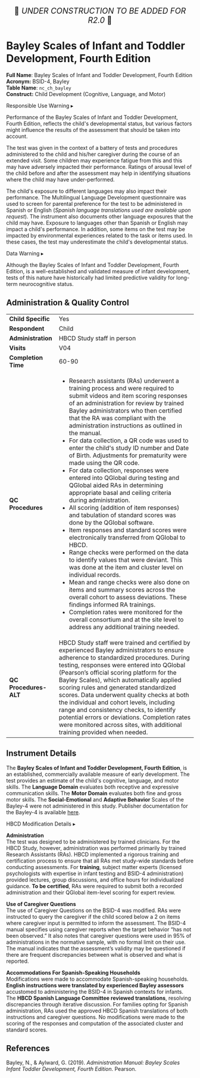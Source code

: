 <p style="text-align: center; font-size: 1.5em;">🚧 <i>UNDER CONSTRUCTION TO BE ADDED FOR R2.0</i> 🚧 </p>

# Bayley Scales of Infant and Toddler Development, Fourth Edition

**Full Name**: Bayley Scales of Infant and Toddler Development, Fourth Edition       
**Acronym:** BSID-4, Bayley           
**Table Name**: `nc_ch_bayley`    
**Construct:** Child Development (Cognitive, Language, and Motor)

<div id="alert" class="alert-banner" onclick="toggleCollapse(this)">
  <span class="emoji"><i class="fas fa-exclamation-circle"></i></span>
  <span class="text-with-link">
  <span class="text">Responsible Use Warning</span>
  <a class="anchor-link" href="#alert" title="Copy link">
  <i class="fa-solid fa-link"></i>
  </a>
  </span>
  <span class="arrow">▸</span>
</div>
<div class="alert-collapsible-content">
<p>Performance of the Bayley Scales of Infant and Toddler Development, Fourth Edition, reflects the child's developmental status, but various factors might influence the results of the assessment that should be taken into account.</p>
<p>The test was given in the context of a battery of tests and procedures administered to the child and his/her caregiver during the course of an extended visit. Some children may experience fatigue from this and this may have adversely impacted their performance. Ratings of arousal level of the child before and after the assessment may help in identifying situations where the child may have under-performed.</p>
<p>The child's exposure to different languages may also impact their performance. The Multilingual Language Development questionnaire was used to screen for parental preference for the test to be administered in Spanish or English (<i>Spanish language translations used are available upon request</i>). The instrument also documents other language exposures that the child may have. Exposure to languages other than Spanish or English may impact a child's performance. In addition, some items on the test may be impacted by environmental experiences related to the task or items used. In these cases, the test may underestimate the child's developmental status.</p>
</div>

<div id="warning" class="warning-banner" onclick="toggleCollapse(this)">
  <span class="emoji"><i class="fas fa-exclamation-triangle"></i></span>
  <span class="text-with-link">
  <span class="text">Data Warning</span>
  <a class="anchor-link" href="#warning" title="Copy link">
  <i class="fa-solid fa-link"></i>
  </a>
  </span>
  <span class="arrow">▸</span>
</div>
<div class="warning-collapsible-content">
<p>Although the Bayley Scales of Infant and Toddler Development, Fourth Edition, is a well-established and validated measure of infant development, tests of this nature have historically had limited predictive validity for long-term neurocognitive status.</p> 
</div>

## Administration & Quality Control

<table class="table-no-vertical-lines" style="width: 100%; border-collapse: collapse; table-layout: fixed;">
<tbody>
<tr><td><b>Child Specific</b></td>
<td>Yes </td></tr>
<tr><td><b>Respondent</b></td>
<td>Child</td></tr>
<tr><td><b>Administration</b></td>
<td style="word-wrap: break-word; white-space: normal;">HBCD Study staff in person</td></tr>
<tr><td><b>Visits</b></td>
<td>V04</td></tr>
<tr><td><b>Completion Time</b></td>
<td>60-90</td></tr>
<tr><td style="word-wrap: break-word; white-space: normal;"><b>QC Procedures</b></td>
<td style="word-wrap: break-word; white-space: normal;">
<ul>
    <li>Research assistants (RAs) underwent a training process and were required to submit videos and item scoring responses of an administration for review by trained Bayley administrators who then certified that the RA was compliant with the administration instructions as outlined in the manual.</li>
    <li>For data collection, a QR code was used to enter the child&#39;s study ID number and Date of Birth. Adjustments for prematurity were made using the QR code.</li>
    <li>For data collection, responses were entered into QGlobal during testing and QGlobal aided RAs in determining appropriate basal and ceiling criteria during administration.</li>
    <li>All scoring (addition of item responses) and tabulation of standard scores was done by the QGlobal software.</li>
    <li>Item responses and standard scores were electronically transferred from QGlobal to HBCD.</li>
    <li>Range checks were performed on the data to identify values that were deviant. This was done at the item and cluster level on individual records.</li>
    <li>Mean and range checks were also done on items and summary scores across the overall cohort to assess deviations. These findings informed RA trainings.</li>
    <li>Completion rates were monitored for the overall consortium and at the site level to address any additional training needed.</li>
</ul>
</td></tr>    
<tr>
  <td style="word-wrap: break-word; white-space: normal;"><b>QC Procedures-ALT</b></td>
  <td style="word-wrap: break-word; white-space: normal;">HBCD Study staff were trained and certified by experienced Bayley administrators to ensure adherence to standardized procedures. During testing, responses were entered into QGlobal (Pearson’s official scoring platform for the Bayley Scales), which automatically applied scoring rules and generated standardized scores. Data underwent quality checks at both the individual and cohort levels, including range and consistency checks, to identify potential errors or deviations. Completion rates were monitored across sites, with additional training provided when needed.</td>
</tr>  
</tbody>
</table>

## Instrument Details

The **Bayley Scales of Infant and Toddler Development, Fourth Edition**, is an established, commercially available measure of early development. The test provides an estimate of the child's cognitive, language, and motor skills. The **Language Domain** evaluates both receptive and expressive communication skills. The **Motor Domain** evaluates both fine and gross motor skills. The **Social-Emotional** and **Adaptive Behavior** Scales of the Bayley-4 were not administered in this study. Publisher documentation for the Bayley-4 is available [here](https://www.pearsonassessments.com/en-us/Store/Professional-Assessments/Cognition-%26-Neuro/Bayley-Scales-of-Infant-and-Toddler-Development-%7C-Fourth-Edition/p/100001996).

<div id="hbcd-mod" class="table-banner" onclick="toggleCollapse(this)">
  <span class="emoji"><i class="fa fa-gear"></i></span>
  <span class="text-with-link">
  <span class="text">HBCD Modification Details</span>
  <a class="anchor-link" href="#hbcd-mod" title="Copy link">
  <i class="fa-solid fa-link"></i>
  </a>
  </span>
  <span class="arrow">▸</span>
</div>
<div class="collapsible-content">
<p><b>Administration</b><br>
The test was designed to be administered by trained clinicians. For the HBCD Study, however, administration was performed primarily by trained Research Assistants (RAs). HBCD implemented a rigorous training and certification process to ensure that all RAs met study-wide standards before conducting assessments. For <strong>training</strong>, subject matter experts (licensed psychologists with expertise in infant testing and BSID-4 administration) provided lectures, group discussions, and office hours for individualized guidance. <strong>To be certified</strong>, RAs were required to submit both a recorded administration and their QGlobal item-level scoring for expert review.</p>

<p><b>Use of Caregiver Questions</b><br>
The use of Caregiver Questions on the BSID-4 was modified. RAs were instructed to query the caregiver if the child scored below a 2 on items where caregiver input is permitted to inform the assessment. The BSID-4 manual specifies using caregiver reports when the target behavior “has not been observed.” It also notes that caregiver questions were used in 95% of administrations in the normative sample, with no formal limit on their use. The manual indicates that the assessment’s validity may be questioned if there are frequent discrepancies between what is observed and what is reported.</p>

<p><b>Accommodations For Spanish-Speaking Households</b><br>
Modifications were made to accommodate Spanish-speaking households. <strong>English instructions were translated by experienced Bayley assessors</strong> accustomed to administering the BSID-4 in Spanish contexts for infants. The <strong>HBCD Spanish Language Committee reviewed translations</strong>, resolving discrepancies through iterative discussion. For families opting for Spanish administration, RAs used the approved HBCD Spanish translations of both instructions and caregiver questions. No modifications were made to the scoring of the responses and computation of the associated cluster and standard scores.</p> 
</div>

## References

<div class="references"> 
<p>Bayley, N., & Aylward, G. (2019). <i>Administration Manual: Bayley Scales Infant Toddler Development, Fourth Edition</i>. Pearson.</p>  
</div>
<br>

